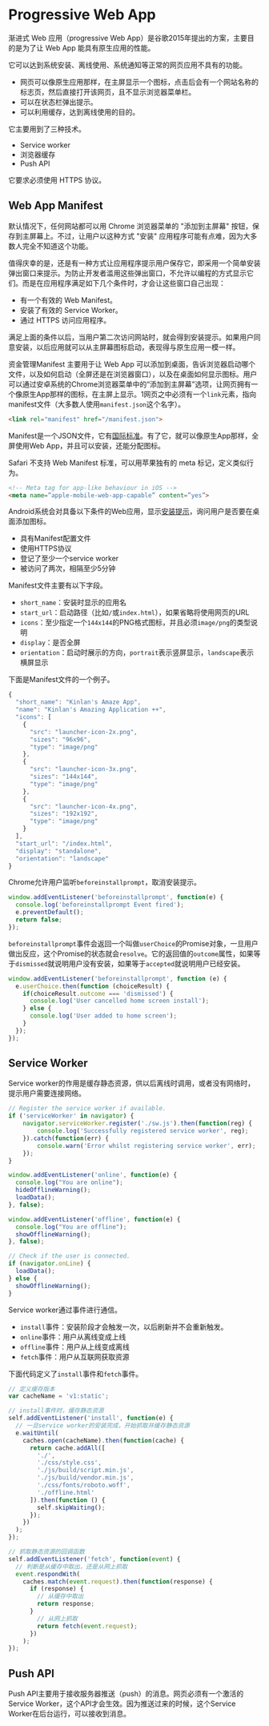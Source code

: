 
# Progressive Web App


渐进式 Web 应用（progressive Web App）是谷歌2015年提出的方案，主要目的是为了让 Web App 能具有原生应用的性能。

它可以达到系统安装、离线使用、系统通知等正常的网页应用不具有的功能。

- 网页可以像原生应用那样，在主屏显示一个图标，点击后会有一个网站名称的标志页，然后直接打开该网页，且不显示浏览器菜单栏。
- 可以在状态栏弹出提示。
- 可以利用缓存，达到离线使用的目的。

它主要用到了三种技术。

- Service worker
- 浏览器缓存
- Push API

它要求必须使用 HTTPS 协议。

## Web App Manifest

默认情况下，任何网站都可以用 Chrome 浏览器菜单的 "添加到主屏幕" 按钮，保存到主屏幕上。不过，让用户以这种方式 "安装" 应用程序可能有点难，因为大多数人完全不知道这个功能。

值得庆幸的是，还是有一种方式让应用程序提示用户保存它，即采用一个简单安装弹出窗口来提示。为防止开发者滥用这些弹出窗口，不允许以编程的方式显示它们。而是在应用程序满足如下几个条件时，才会让这些窗口自己出现：

- 有一个有效的 Web Manifest。
- 安装了有效的 Service Worker。
- 通过 HTTPS 访问应用程序。

满足上面的条件以后，当用户第二次访问网站时，就会得到安装提示。如果用户同意安装，以后应用就可以从主屏幕图标启动，表现得与原生应用一模一样。

资金管理Manifest 主要用于让 Web App 可以添加到桌面，告诉浏览器启动哪个文件，以及如何启动（全屏还是在浏览器窗口），以及在桌面如何显示图标。用户可以通过安卓系统的Chrome浏览器菜单中的“添加到主屏幕”选项，让网页拥有一个像原生App那样的图标，在主屏上显示。1网页之中必须有一个`link`元素，指向manifest文件（大多数人使用`manifest.json`这个名字）。

```html
<link rel="manifest" href="/manifest.json">
```

Manifest是一个JSON文件，它有[国际标准](https://w3c.github.io/manifest/)。有了它，就可以像原生App那样，全屏使用Web App，并且可以安装，还能分配图标。

Safari 不支持 Web Manifest 标准，可以用苹果独有的 meta 标记，定义类似行为。

```html
<!-- Meta tag for app-like behaviour in iOS -->
<meta name=”apple-mobile-web-app-capable” content=”yes”>
```

Android系统会对具备以下条件的Web应用，显示[安装提示](https://developers.google.com/web/updates/2015/03/increasing-engagement-with-app-install-banners-in-chrome-for-android)，询问用户是否要在桌面添加图标。

- 具有Manifest配置文件
- 使用HTTPS协议
- 登记了至少一个service worker
- 被访问了两次，相隔至少5分钟

Manifest文件主要有以下字段。

- `short_name`：安装时显示的应用名
- `start_url`：启动路径（比如`/`或`index.html`），如果省略将使用网页的URL
- `icons`：至少指定一个`144x144`的PNG格式图标，并且必须`image/png`的类型说明
- `display`：是否全屏
- `orientation`：启动时展示的方向，`portrait`表示竖屏显示，`landscape`表示横屏显示

下面是Manifest文件的一个例子。

```javascript
{
  "short_name": "Kinlan's Amaze App",
  "name": "Kinlan's Amazing Application ++",
  "icons": [
    {
      "src": "launcher-icon-2x.png",
      "sizes": "96x96",
      "type": "image/png"
    },
    {
      "src": "launcher-icon-3x.png",
      "sizes": "144x144",
      "type": "image/png"
    },
    {
      "src": "launcher-icon-4x.png",
      "sizes": "192x192",
      "type": "image/png"
    }
  ],
  "start_url": "/index.html",
  "display": "standalone",
  "orientation": "landscape"
}
```

Chrome允许用户监听`beforeinstallprompt`，取消安装提示。

```javascript
window.addEventListener('beforeinstallprompt', function(e) {
  console.log('beforeinstallprompt Event fired');
  e.preventDefault();
  return false;
});
```

`beforeinstallprompt`事件会返回一个叫做`userChoice`的Promise对象，一旦用户做出反应，这个Promise的状态就会`resolve`。它的返回值的`outcome`属性，如果等于`dismissed`就说明用户没有安装，如果等于`accepted`就说明用户已经安装。

```javascript
window.addEventListener('beforeinstallprompt', function (e) {
  e.userChoice.then(function (choiceResult) {
    if(choiceResult.outcome === 'dismissed') {
      console.log('User cancelled home screen install');
    } else {
      console.log('User added to home screen');
    }
  });
});
```

## Service Worker

Service worker的作用是缓存静态资源，供以后离线时调用，或者没有网络时，提示用户需要连接网络。

```javascript
// Register the service worker if available.
if ('serviceWorker' in navigator) {
    navigator.serviceWorker.register('./sw.js').then(function(reg) {
        console.log('Successfully registered service worker', reg);
    }).catch(function(err) {
        console.warn('Error whilst registering service worker', err);
    });
}

window.addEventListener('online', function(e) {
  console.log("You are online");
  hideOfflineWarning();
  loadData();
}, false);

window.addEventListener('offline', function(e) {
  console.log("You are offline");
  showOfflineWarning();
}, false);

// Check if the user is connected.
if (navigator.onLine) {
  loadData();
} else {
  showOfflineWarning();
}
```

Service worker通过事件进行通信。

- `install`事件：安装阶段才会触发一次，以后刷新并不会重新触发。
- `online`事件：用户从离线变成上线
- `offline`事件：用户从上线变成离线
- `fetch`事件：用户从互联网获取资源

下面代码定义了`install`事件和`fetch`事件。

```javascript
// 定义缓存版本
var cacheName = 'v1:static';

// install事件时，缓存静态资源
self.addEventListener('install', function(e) {
  // 一旦service worker的安装完成，开始抓取并缓存静态资源
  e.waitUntil(
    caches.open(cacheName).then(function(cache) {
      return cache.addAll([
        './',
        './css/style.css',
        './js/build/script.min.js',
        './js/build/vendor.min.js',
        './css/fonts/roboto.woff',
        './offline.html'
      ]).then(function () {
        self.skipWaiting();
      });
    })
  );
});

// 抓取静态资源的回调函数
self.addEventListener('fetch', function(event) {
  // 判断是从缓存中取出，还是从网上抓取
  event.respondWith(
    caches.match(event.request).then(function(response) {
      if (response) {
        // 从缓存中取出
        return response;
      }
        // 从网上抓取
        return fetch(event.request);
      })
    );
});
```

## Push API

Push API主要用于接收服务器推送（push）的消息。网页必须有一个激活的Service Worker，这个API才会生效。因为推送过来的时候，这个Service Worker在后台运行，可以接收到消息。

